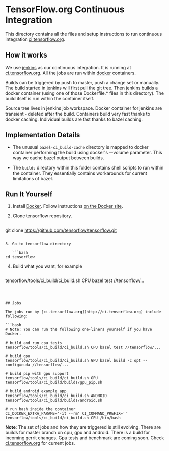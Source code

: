 # TensorFlow.org Continuous Integration

This directory contains all the files and setup instructions to run
continuous integration [ci.tensorflow.org](http://ci.tensorflow.org).



## How it works

We use [jenkins](https://jenkins-ci.org/) as our continuous integration.
It is running at [ci.tensorflow.org](http://ci.tensorflow.org).
All the jobs are run within [docker](http://www.docker.com/) containers.

Builds can be triggered by push to master, push a change set or manually.
The build started in jenkins will first pull the git tree. Then jenkins builds
a docker container (using one of those Dockerfile.* files in this directory).
The build itself is run within the container itself.

Source tree lives in jenkins job workspace. Docker container for jenkins
are transient - deleted after the build. Containers build very fast thanks
to docker caching. Individual builds are fast thanks to bazel caching.



## Implementation Details

* The unusual `bazel-ci_build-cache` directory is mapped to docker
  container performing the build using docker's --volume parameter.
  This way we cache bazel output between builds.

* The `builds` directory within this folder contains shell scripts to run within
  the container. They essentially contains workarounds for current limitations
  of bazel.



## Run It Yourself

1. Install [Docker](http://www.docker.com/). Follow instructions
   [on the Docker site](https://docs.docker.com/installation/).

2. Clone tensorflow repository.

   ```bash
git clone https://github.com/tensorflow/tensorflow.git
```

3. Go to tensorflow directory

   ```bash
cd tensorflow
```

4. Build what you want, for example

   ```bash
tensorflow/tools/ci_build/ci_build.sh CPU bazel test //tensorflow/...
```



## Jobs

The jobs run by [ci.tensorflow.org](http://ci.tensorflow.org) include following:

```bash
# Note: You can run the following one-liners yourself if you have Docker.

# build and run cpu tests
tensorflow/tools/ci_build/ci_build.sh CPU bazel test //tensorflow/...

# build gpu
tensorflow/tools/ci_build/ci_build.sh GPU bazel build -c opt --config=cuda //tensorflow/...

# build pip with gpu support
tensorflow/tools/ci_build/ci_build.sh GPU tensorflow/tools/ci_build/builds/gpu_pip.sh

# build android example app
tensorflow/tools/ci_build/ci_build.sh ANDROID tensorflow/tools/ci_build/builds/android.sh

# run bash inside the container
CI_DOCKER_EXTRA_PARAMS='-it --rm' CI_COMMAND_PREFIX='' tensorflow/tools/ci_build/ci_build.sh CPU /bin/bash
```

**Note**: The set of jobs and how they are triggered is still evolving.
There are builds for master branch on cpu, gpu and android. There is a build
for incoming gerrit changes. Gpu tests and benchmark are coming soon. Check
[ci.tensorflow.org](http://ci.tensorflow.org) for current jobs.
